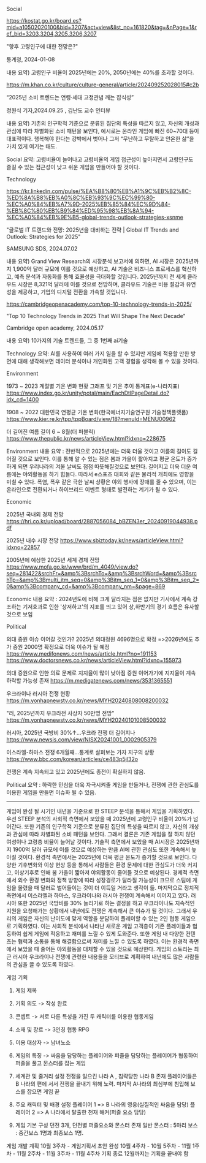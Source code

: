 Social

https://kostat.go.kr/board.es?mid=a10502020100&bid=3207&act=view&list_no=161820&tag=&nPage=1&ref_bid=3203,3204,3205,3206,3207

"향후 고령인구에 대한 전망은?"

통계청, 2024-01-08 

내용 요약) 고령인구 비율이 2025년에는 20%, 2050년에는 40%를 초과할 것이다.

https://m.khan.co.kr/culture/culture-general/article/202409252028015#c2b

“2025년 소비 트렌드는 연령·세대 고정관념 깨는 잡식성”

정원식 기자,2024.09.25 , 김난도 교수 인터뷰

내용 요약) 	기존의 인구학적 기준으로 분류된 집단의 특성을 따르지 않고, 자신의 개성과 관심에 따라 차별화된 소비 패턴을 보인다, 
		예시로는 온라인 게임에 빠진 60~70대 등이 대표적이다.
		행복해야 한다는 강박에서 벗어나 그저 “무난하고 무탈하고 안온한 삶”을 가치 있게 여기는 태도.

Social 요약:
고령비율이 늘어나고 고령비율의 게임 접근성이 높아지면서 고령인구도 즐길 수 있는 접근성이 낮고 쉬운 게임을 만들어야 할 것이다.


Technology

https://kr.linkedin.com/pulse/%EA%B8%80%EB%A1%9C%EB%B2%8C-%ED%8A%B8%EB%A0%8C%EB%93%9C%EC%99%80-%EC%A0%84%EB%A7%9D-2025%EB%85%84%EC%9D%84-%EB%8C%80%EB%B9%84%ED%95%98%EB%8A%94-%EC%A0%84%EB%9E%B5-global-trends-outlook-strategies-xsnme

"글로벌 IT 트렌드와 전망: 2025년을 대비하는 전략 | Global IT Trends and Outlook: Strategies for 2025"

SAMSUNG SDS, 2024.07.02

내용 요약) 	Grand View Research의 시장분석 보고서에 의하면, AI 시장은 2025년까지 1,900억 달러 규모에 이를 것으로 예상하고, AI 기술은 비즈니스 프로세스를
		혁신하고, 예측 분석과 자동화를 통해 효율성을 극대화할 것입니다. 2025년까지 전 세계 클라우드 시장은 8,321억 달러에 이를 것으로 전망하며, 클라우드
		기술은 비용 절감과 유연성을 제공하고, 기업의 디지털 전환을 가속할 것입니다.

https://cambridgeopenacademy.com/top-10-technology-trends-in-2025/

"Top 10 Technology Trends in 2025 That Will Shape The Next Decade"

Cambridge open academy, 2024.05.17

내용 요약) 10가지의 기술 트렌드들, 그 중 1번째 ai기술

Technology 요약:
AI를 사용하여 여러 가지 일을 할 수 있지만 게임에 적용할 만한 방면에 대해 생각해보면 데이터 분석이나 개인화된 고객 경험을 생각해 볼 수 있을 것이다. 

Environment

1973 ~ 2023 계절별 기온 변화 현황 그래프 및 기온 추이 통계표(e-나라지표)
https://www.index.go.kr/unity/potal/main/EachDtlPageDetail.do?idx_cd=1400

1908 ~ 2022 대한민국 연평균 기온 변화(한국에너지기술연구원 기술정책플랫폼)
https://www.kier.re.kr/tpp/tppBoard/view/18?menuId=MENU00962

더 길어진 여름 길이 6 ~ 8월(더 퍼블릭)
https://www.thepublic.kr/news/articleView.html?idxno=228675

Environment 내용 요약 : 전반적으로 2025년에는 더욱 더울 것이고 여름의 길이도 길어질 것으로 보인다.
 이를 통해 알 수 있는 점은 봄과 가을이 짧아지고 평균 온도가 증가하게 되면 우리나라의 겨울 날씨도 점점 따뜻해질것으로 보인다.
 길어지고 더욱 더운 여름에는 야외활동을 하기 힘들다. 따라서 e스포츠 대회와 같은 물리적 개최에도 영향을 미칠 수 있다. 폭염, 폭우 같은 극한 날씨 상황은 야외 행사에 장애를 줄 수 있으며, 이는 온라인으로 전환되거나 하이브리드 이벤트 형태로 발전하는 계기가 될 수 있다.

Economic

2025년 국내외 경제 전망
https://hri.co.kr/upload/board/2887056084_bBZEN3er_20240919044938.pdf

2025년 내수 시장 전망
https://www.sbiztoday.kr/news/articleView.html?idxno=22857

2005년에 예상한 2025년 세계 경제 전망
https://www.mofa.go.kr/www/brd/m_4049/view.do?seq=281422&srchFr=&amp%3BsrchTo=&amp%3BsrchWord=&amp%3BsrchTp=&amp%3Bmulti_itm_seq=0&amp%3Bitm_seq_1=0&amp%3Bitm_seq_2=0&amp%3Bcompany_cd=&amp%3Bcompany_nm=&page=869

Economic 내용 요약 : 2024년도에 비해 크게 달라지는 점은 없지만 기사에서 계속 강조하는 기저효과로 인한 '상저하고'의 지표를 띄고 있어 상,하반기의 경기 흐름은 유사할것으로 보임

Political

의대 증원 이슈 이어갈 것인가?
2025년 의대정원 4696명으로 확정
=>2026년에도 추가 증원 2000명 확정으로 더욱 이슈가 될 예정
https://www.medifonews.com/news/article.html?no=191153
https://www.doctorsnews.co.kr/news/articleView.html?idxno=155973

의대 증원으로 인한 의료 문제로 지지율이 많이 낮아짐 
증원 이어가기에 지지율이 계속 하락할 가능성 존재
https://m.medigatenews.com/news/3531365551

우크라이나 러시아 전쟁 현황
https://m.yonhapnewstv.co.kr/news/MYH20240808008200032

"러, 2025년까지 우크라전 사상자 50만명 전망"
https://m.yonhapnewstv.co.kr/news/MYH20240101008500032

러시아, 2025년 국방비 30%↑…우크라 전쟁 더 길어지나
https://www.newsis.com/view/NISX20241001_0002905379

이스라엘-하마스 전쟁 6개월째…통계로 살펴보는 가자 지구의 상황
https://www.bbc.com/korean/articles/ce483p5jl32o

전쟁은 계속 지속되고 있고 2025년에도 종전이 확실하지 않음.

Political 요약 : 하락한 민심을 더욱 자극시켜줄 게임을 만들거나, 전쟁에 관한 관심도를 이용한 게임을 만들면 이슈화 될 수 있음.


-------------------------------------------------------------------------------------
게임이 완성 될 시기인 내년을 기준으로 한 STEEP 분석을 통해서 게임을 기획하였다.
우선 STEEP 분석의 사회적 측면에서 보았을 때 2025년에 고령인구 비율이 20%가 넘어간다. 또한 기존의 인구학적 기준으로 분류된 집단의 특성을 따르지 않고, 자신의 개성과 관심에 따라 차별화된 소비 패턴을 보인다. 그래서 결론은 기존 게임을 잘 하지 않던 여성이나 고령층 비율이 늘어날 것이다. 
기술적 측면에서 보았을 때 AI시장은 2025년까지 1900억 달러 규모에 이를 것으로 예상하는 만큼 AI에 관한 관심도 또한 계속해서 높아질 것이다.
환경적 측면에서는 2025년에 더욱 평균 온도가 증가할 것으로 보인다. 다양한 기후변화와 이상 현상 등을 통해서 사람들은 환경 문제에 대한 관심도가 더욱 커지고, 이상기후로 인해 봄 가을이 짧아져 야외활동이 줄어들 것으로 예상된다.
경제적 측면에서 외수 환경 변화와 정책 방향에 따라 성장경로가 달라질 가능성이 크므로 스팀에 게임을 올렸을 때 달러로 벌어들이는 것이 더 이득일 거라고 생각이 듦.
마지막으로 정치적 측면에서 이스라엘과 하마스, 우크라이나와 러시아 전쟁이 계속해서 이어지고 있다. 러시아 또한 2025년 국방비를 30% 늘리기로 하는 결정을 하고 우크라이나도 지속적인 지원을 요청해가는 상황에서 내년에도 전쟁은 계속해서 큰 이슈가 될 것이다. 
그래서 우리의 게임은 자신의 난이도에 맞게 역할을 분담하여 플레이할 수 있는 2인 협동 게임으로 기획하였다. 이는 사회적 분석에서 나타난 새로운 게임 고객층이 기존 플레이들과 협동하여 쉽게 게임에 적응하고 재미를 느낄 수 있게 도와준다. 또한 게임 내 다양한 컨텐츠는 협력과 소통을 통해 해결함으로써 재미를 느낄 수 있도록 하였다. 이는 환경적 측면에서 보았을 때 줄어든 야외활동을 대체할 수 있을 것으로 예상한다.
게임의 스토리는 최근 러시아 우크라이나 전쟁에 관련한 내용들을 모티브로 계획하여 내년에도 많은 사람들의 관심을 끌 수 있도록 하였다.


게임 기획
1.	게임 제목
2.	기획 의도 -> 작성 완료
3.	콘셉트 -> 서로 다른 특성을 가진 두 캐릭터를 이용한 협동게임
4.	소재 및 장르 -> 3인칭 협동 RPG
5.	이용 대상자 -> 남녀노소
6.	게임의 특징 -> 싸움을 담당하는 플레이어와 퍼즐을 담당하는 플레이어가 협동하여 퍼즐을 풀고 몬스터를 잡는 게임
7.	세계관 및 줄거리 설정 
전쟁을 일으킨 나라 A , 침략당한 나라 B 존재
플레이어들은 B 나라의 편에 서서 전쟁을 끝내기 위해 노력.
마지막 A나라의 최심부에 침입해 보스를 잡으면 게임 끝
8.	주요 캐릭터 및 배경 설정
플레이어 1 => B 나라의 영웅(실질적인 싸움을 담당)
플레이어 2 => A 나라에서 탈출한 천재 해커(퍼즐 요소 담당)

9.	게임 기본 구성
던전 3개, 던전별 퍼즐요소와 몬스터 존재
일반 몬스터 : 5마리
보스 : 중간보스 1명과 최종보스 1명.

게임 개발 계획
10월 3주차 - 게임기획서 초안 완성
10월 4주차 - 
10월 5주차 - 
11월 1주차 - 
11월 2주차 - 
11월 3주차 - 
11월 4주차 기획 종료
12월까지는 기획을 끝내야 함
